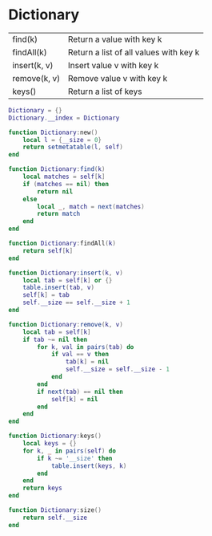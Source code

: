 # Dictionary

|              |                                        |
| ------------ | -------------------------------------- |
| find(k)      | Return a value with key k              |
| findAll(k)   | Return a list of all values with key k |
| insert(k, v) | Insert value v with key k              |
| remove(k, v) | Remove value v with key k              |
| keys()       | Return a list of keys                  |

```lua
Dictionary = {}
Dictionary.__index = Dictionary

function Dictionary:new()
    local l = {__size = 0}
    return setmetatable(l, self)
end

function Dictionary:find(k)
    local matches = self[k]
    if (matches == nil) then
        return nil
    else
        local _, match = next(matches)
        return match
    end
end

function Dictionary:findAll(k)
    return self[k]
end

function Dictionary:insert(k, v)
    local tab = self[k] or {}
    table.insert(tab, v)
    self[k] = tab
    self.__size == self.__size + 1
end

function Dictionary:remove(k, v)
    local tab = self[k]
    if tab ~= nil then
        for k, val in pairs(tab) do
            if val == v then
                tab[k] = nil
        		self.__size = self.__size - 1
            end
        end
        if next(tab) == nil then
            self[k] = nil
        end
    end
end

function Dictionary:keys()
    local keys = {}
    for k, _ in pairs(self) do
        if k ~= '__size' then
            table.insert(keys, k)
        end
    end
    return keys
end

function Dictionary:size()
    return self.__size
end
```

